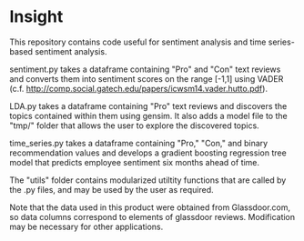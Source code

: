 # Insight
This repository contains code useful for sentiment analysis and time series-based sentiment analysis.

sentiment.py takes a dataframe containing "Pro" and "Con" text reviews and converts them into sentiment scores on the range [-1,1] using VADER (c.f. http://comp.social.gatech.edu/papers/icwsm14.vader.hutto.pdf).

LDA.py takes a dataframe containing "Pro" text reviews and discovers the topics contained within them using gensim. It also adds a model file to the "tmp/" folder that allows the user to explore the discovered topics.

time_series.py takes a dataframe containing "Pro," "Con," and binary recommendation values and develops a gradient boosting regression tree model that predicts employee sentiment six months ahead of time. 

The "utils" folder contains modularized utiltity functions that are called by the .py files, and may be used by the user as required.

Note that the data used in this product were obtained from Glassdoor.com, so data columns correspond to elements of glassdoor reviews. Modification may be necessary for other applications.
